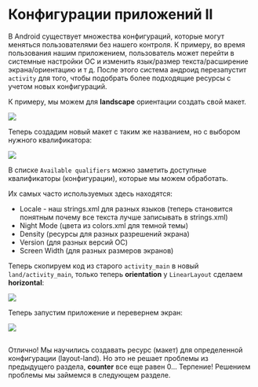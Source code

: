# Конфигурации приложений II

В Android существует множества конфигураций, которые могут меняться пользователями без нашего контроля. К примеру, во время пользования нашим приложением, пользователь может перейти в системные настройки ОС и изменить язык/размер текста/расширение экрана/ориентацию и т д. После этого система андроид перезапустит `activity` для того, чтобы подобрать более подходящие ресурсы с учетом новых конфигураций.

К примеру, мы можем для **landscape** ориентации создать свой макет.

![](https://ucarecdn.com/b2eb20fe-abaf-4258-85c0-a1da7f2422fd/)![](data:image/gif;base64,R0lGODlhAQABAPABAP///wAAACH5BAEKAAAALAAAAAABAAEAAAICRAEAOw== "Click and drag to move")

Теперь создадим новый макет с таким же названием, но с выбором нужного квалификатора:

![](https://ucarecdn.com/ebd7cd54-5bca-4795-8dec-adfa0b6248b8/)![](data:image/gif;base64,R0lGODlhAQABAPABAP///wAAACH5BAEKAAAALAAAAAABAAEAAAICRAEAOw== "Click and drag to move")

В списке `Available qualifiers` можно заметить доступные квалификаторы (конфигурации),  которые мы можем обработать.

Их самых часто используемых здесь находятся:

* Locale - наш strings.xml для разных языков (теперь становится понятным почему все текста лучше записывать в strings.xml)
* Night Mode (цвета из colors.xml для темной темы)
* Density (ресурсы для разных разрешений экрана)
* Version (для разных версий ОС)
* Screen Width (для разных размеров экранов)

Теперь скопируем код из старого `activity_main` в новый `land/activity_main`, только теперь **orientation** у `LinearLayout` сделаем **horizontal**:

![](https://ucarecdn.com/0f0388e5-1fc7-4fff-96a5-acec1ed3fd1a/)![](data:image/gif;base64,R0lGODlhAQABAPABAP///wAAACH5BAEKAAAALAAAAAABAAEAAAICRAEAOw== "Click and drag to move")

Теперь запустим приложение и перевернем экран:

![](https://ucarecdn.com/e8c02306-a70c-4e26-b192-63bb74af4489/)

![](data:image/gif;base64,R0lGODlhAQABAPABAP///wAAACH5BAEKAAAALAAAAAABAAEAAAICRAEAOw== "Click and drag to move")

Отлично! Мы научились создавать ресурс (макет) для определенной конфигурации (layout-land). Но это не решает проблемы из предыдущего раздела, **counter** все еще равен 0... Терпение! Решением проблемы мы займемся в следующем разделе.
